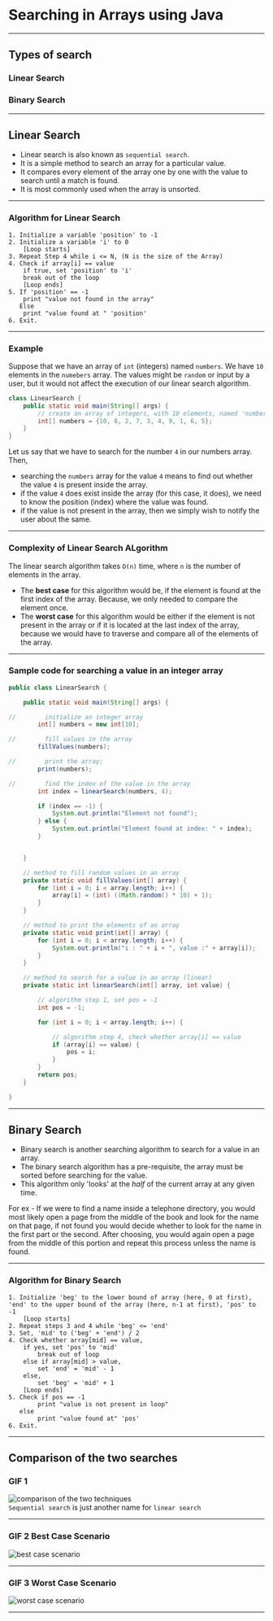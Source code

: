 # Searching in Arrays using Java

___  

## Types of search  
### Linear Search  
### Binary Search  

___

## Linear Search

- Linear search is also known as `sequential search`.
- It is a simple method to search an array for a particular value.
- It compares every element of the array one by one with the value to search until 
a match is found.
- It is most commonly used when the array is unsorted.

___


### Algorithm for Linear Search

```
1. Initialize a variable 'position' to -1
2. Initialize a variable 'i' to 0
    [Loop starts]
3. Repeat Step 4 while i <= N, (N is the size of the Array)
4. Check if array[i] == value  
    if true, set 'position' to 'i'
    break out of the loop
    [Loop ends]
5. If 'position' == -1
    print "value not found in the array"
   Else
    print "value found at " 'position'
6. Exit.
```
___  

### Example

Suppose that we have an array of `int` (integers) named `numbers`.
 We have `10` elements in the `numebers` array.
  The values might be `random` or input by a user, but it would not affect
the execution of our linear search algorithm.
```java
class LinearSearch {
    public static void main(String[] args) {
        // create an array of integers, with 10 elements, named 'numbers'
        int[] numbers = {10, 8, 2, 7, 3, 4, 9, 1, 6, 5};
    }
}
```
Let us say that we have to search for the number `4` in our numbers array. Then,
- searching the `numbers` array for the value `4` means to find out whether
the value `4` is present inside the array.
- if the value `4` does exist inside the array (for this case, it does), we need
to know the position (index) where the value was found.
- if the value is not present in the array, then we simply wish to notify the user
about the same.

___

### Complexity of Linear Search ALgorithm

The linear search algorithm takes `O(n)` time, where `n` is the number of elements in the array.
- The **best case** for this algorithm would be, if the element is found at the first index of the array.
Because, we only needed to compare the element once.
- The **worst case** for this algorithm would be either if the element is not present in the array or if it 
is located at the last index of the array, because we would have to traverse and compare all of the elements 
of the array.
___

### Sample code for searching a value in an integer array

```java
public class LinearSearch {

    public static void main(String[] args) {

//        initialize an integer array
        int[] numbers = new int[10];

//        fill values in the array
        fillValues(numbers);

//        print the array;
        print(numbers);

//        find the index of the value in the array
        int index = linearSearch(numbers, 4);

        if (index == -1) {
            System.out.println("Element not found");
        } else {
            System.out.println("Element found at index: " + index);
        }


    }

    // method to fill random values in an array
    private static void fillValues(int[] array) {
        for (int i = 0; i < array.length; i++) {
            array[i] = (int) ((Math.random() * 10) + 1);
        }
    }

    // method to print the elements of an array
    private static void print(int[] array) {
        for (int i = 0; i < array.length; i++) {
            System.out.println("i : " + i + ", value :" + array[i]);
        }
    }

    // method to search for a value in an array (linear)
    private static int linearSearch(int[] array, int value) {

        // algorithm step 1, set pos = -1
        int pos = -1;

        for (int i = 0; i < array.length; i++) {

            // algorithm step 4, check whether array[i] == value
            if (array[i] == value) {
                pos = i;
            }
        }
        return pos;
    }

}
```
___

## Binary Search

- Binary search is another searching algorithm to search for a value in an array.
- The binary search algorithm has a pre-requisite, the array must be sorted before searching for the value.
- This algorithm only 'looks' at the *half* of the current array at any given time.

For ex - If we were to find a name inside a telephone directory, you would most likely open a page 
from the middle of the book and look for the name on that page, if not found you would decide whether to look for the name in the first part or the second.
After choosing, you would again open a page from the middle of this portion and repeat this process unless the name is found.  

___

### Algorithm for Binary Search
```
1. Initialize 'beg' to the lower bound of array (here, 0 at first),
'end' to the upper bound of the array (here, n-1 at first), 'pos' to -1
    [Loop starts]
2. Repeat steps 3 and 4 while 'beg' <= 'end'
3. Set, 'mid' to ('beg' + 'end') / 2
4. Check whether array[mid] == value,
    if yes, set 'pos' to 'mid'
        break out of loop
    else if array[mid] > value,
        set 'end' = 'mid' - 1
    else,
        set 'beg' = 'mid' + 1
    [Loop ends]
5. Check if pos == -1
        print "value is not present in loop"
   else
        print "value found at" 'pos'
6. Exit.
```

___


## Comparison of the two searches

### GIF 1
![comparison of the two techniques](https://www.mathwarehouse.com/programming/images/binary-vs-linear-search/binary-and-linear-search-animations.gif)  
`Sequential search` is just another name for `linear search`

___

### GIF 2 Best Case Scenario
![best case scenario](https://www.mathwarehouse.com/programming/images/binary-vs-linear-search/linear-vs-binary-search-best-case.gif)

___

### GIF 3 Worst Case Scenario
![worst case scenario](https://www.mathwarehouse.com/programming/images/binary-vs-linear-search/linear-vs-binary-search-worst-case.gif)

___
